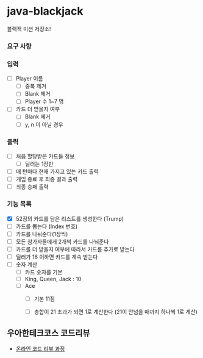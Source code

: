 # java-blackjack

블랙잭 미션 저장소!

### 요구 사항

### 입력
  - [ ] Player 이름 
    - [ ] 중복 제거
    - [ ] Blank 제거
    - [ ] Player 수 1~7 명 
  - [ ] 카드 더 받을지 여부 
    - [ ] Blank 제거 
    - [ ] y, n 이 아닐 경우

### 출력
- [ ] 처음 할당받은 카드들 정보
  - [ ] 딜러는 1장만
- [ ] 매 턴마다 현재 가지고 있는 카드 출력
- [ ] 게임 종료 후 최종 결과 출력
- [ ] 최종 승패 출력

### 기능 목록
- [x] 52장의 카드를 담은 리스트를 생성한다 (Trump)
- [ ] 카드를 뽑는다 (Index 번호)
- [ ] 카드를 나눠준다(1장씩)
- [ ] 모든 참가자들에게 2개씩 카드를 나눠준다
- [ ] 카드를 더 받을지 여부에 따라서 카드를 추가로 받는다
- [ ] 딜러가 16 이하면 카드를 계속 받는다
- [ ] 숫자 계산
  - [ ] 카드 숫자를 기본
  - [ ] King, Queen, Jack : 10
  - [ ] Ace
      - [ ] 기본 11점
      - [ ] 총합이 21 초과가 되면 1로 계산한다 (21이 안넘을 때까지 하나씩 1로 계산)



## 우아한테크코스 코드리뷰

- [온라인 코드 리뷰 과정](https://github.com/woowacourse/woowacourse-docs/blob/master/maincourse/README.md)
